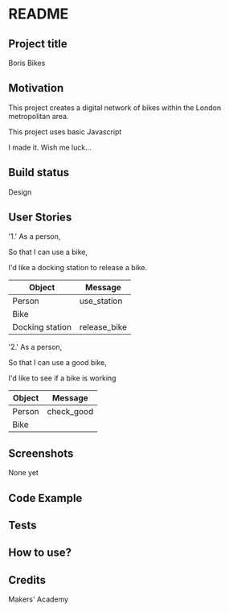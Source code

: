 # README

## Project title

Boris Bikes

## Motivation

This project creates a digital network of bikes within the London metropolitan area.

This project uses basic Javascript

I made it. Wish me luck...

## Build status

Design

## User Stories

'1.' As a person,

So that I can use a bike,

I'd like a docking station to release a bike.

|		Object 		|		Message		|
| ----------------- | ----------------- |
| Person			| use_station		|
| Bike 				| 					|
| Docking station 	| release_bike		|


'2.' As a person,

So that I can use a good bike,

I'd like to see if a bike is working

|		Object 		|		Message		|
| ----------------- | ----------------- |
| Person			| check_good		|
| Bike 				| 					|

## Screenshots

None yet

## Code Example

## Tests

## How to use?

## Credits

Makers' Academy
